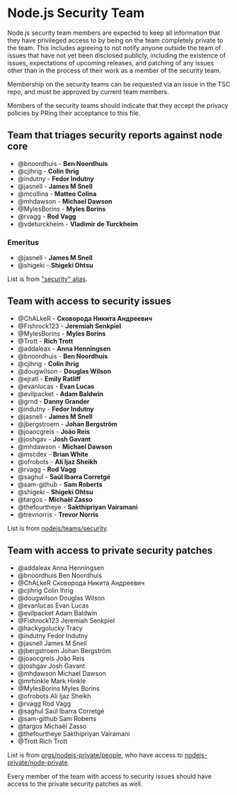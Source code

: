 # Node.js Security Team

Node.js security team members are expected to keep all information that they have
privileged access to by being on the team completely private to the team. This
includes agreeing to not notify anyone outside the team of issues that have not
yet been disclosed publicly, including the existence of issues, expectations of
upcoming releases, and patching of any issues other than in the process of their
work as a member of the security team.

Membership on the security teams can be requested via an issue in the TSC repo,
and must be approved by current team members.

Members of the security teams should indicate that they accept the privacy
policies by PRing their acceptance to this file.

## Team that triages security reports against node core

- @bnoordhuis - **Ben Noordhuis**
- @cjihrig - **Colin Ihrig**
- @indutny - **Fedor Indutny**
- @jasnell - **James M Snell**
- @mcollina - **Matteo Colina**
- @mhdawson - **Michael Dawson**
- @MylesBorins - **Myles Borins**
- @rvagg - **Rod Vagg**
- @vdeturckheim - **Vladimir de Turckheim**

### Emeritus

- @jasnell - **James M Snell**
- @shigeki - **Shigeki Ohtsu**

List is from ["security" alias](https://github.com/nodejs/email/blob/master/iojs.org/aliases.json).

## Team with access to security issues

- @ChALkeR - **Сковорода Никита Андреевич**
- @Fishrock123 - **Jeremiah Senkpiel**
- @MylesBorins - **Myles Borins**
- @Trott - **Rich Trott**
- @addaleax - **Anna Henningsen**
- @bnoordhuis - **Ben Noordhuis**
- @cjihrig - **Colin Ihrig**
- @dougwilson - **Douglas Wilson**
- @ejratl - **Emily Ratliff**
- @evanlucas - **Evan Lucas**
- @evilpacket - **Adam Baldwin**
- @grnd - **Danny Grander**
- @indutny - **Fedor Indutny**
- @jasnell - **James M Snell**
- @jbergstroem - **Johan Bergström**
- @joaocgreis - **João Reis**
- @joshgav - **Josh Gavant**
- @mhdawson - **Michael Dawson**
- @mscdex - **Brian White**
- @ofrobots - **Ali Ijaz Sheikh**
- @rvagg - **Rod Vagg**
- @saghul - **Saúl Ibarra Corretgé**
- @sam-github - **Sam Roberts**
- @shigeki - **Shigeki Ohtsu**
- @targos - **Michaël Zasso**
- @thefourtheye - **Sakthipriyan Vairamani**
- @trevnorris - **Trevor Norris**

List is from [nodejs/teams/security](https://github.com/orgs/nodejs/teams/security/members).

## Team with access to private security patches

- @addaleax     Anna Henningsen
- @bnoordhuis	Ben Noordhuis
- @ChALkeR	Сковорода Никита Андреевич
- @cjihrig	Colin Ihrig
- @dougwilson	Douglas Wilson
- @evanlucas	Evan Lucas
- @evilpacket	Adam Baldwin
- @Fishrock123	Jeremiah Senkpiel
- @hackygolucky	Tracy
- @indutny	Fedor Indutny
- @jasnell	James M Snell
- @jbergstroem	Johan Bergström
- @joaocgreis	João Reis
- @joshgav	Josh Gavant
- @mhdawson	Michael Dawson
- @mrhinkle	Mark Hinkle
- @MylesBorins	Myles Borins
- @ofrobots	Ali Ijaz Sheikh
- @rvagg	Rod Vagg
- @saghul	Saúl Ibarra Corretgé
- @sam-github	Sam Roberts
- @targos	Michaël Zasso
- @thefourtheye	Sakthipriyan Vairamani
- @Trott	Rich Trott

List is from
[orgs/nodejs-private/people](https://github.com/orgs/nodejs-private/people),
who have access to
[nodejs-private/node-private](https://github.com/nodejs-private/node-private).

Every member of the team with access to security issues should have access to
the private security patches as well.
